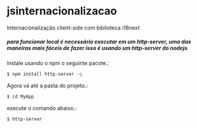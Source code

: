 # jsinternacionalizacao
Internacionalização client-side com biblioteca i18next


##### para funcionar local é necessário executar em um http-server, uma das maneiras mais fáceis de fazer isso é usando um http-server do nodejs

Instale usando o npm o seguinte pacote.:
```bash
$ npm install http-server -g
```
Agora vá até a pasta do projeto.:
```bash
$ cd MyApp
```
execute o comando abaixo.:
```bash
$ http-server
```
